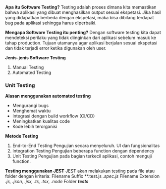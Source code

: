 **Apa itu Software Testing?**
Testing adalah proses dimana kita memastikan bahwa aplikasi yang dibuat menghasilkan output sesuai ekspetasi. Jika hasil yang didapatkan berbeda dengan ekspetasi, maka bisa dibilang terdapat bug pada aplikasi sehingga harus diperbaiki.

**Mengapa Software Testing itu penting?**
Dengan software testing kita dapat mendeteksi perilaku yang tidak diinginkan dari aplikasi sebelum masuk ke tahap production. Tujuan utamanya agar aplikasi berjalan sesuai ekspetasi dan tidak terjadi error ketika digunakan oleh user.

**Jenis-jenis Software Testing**
1. Manual Testing
2. Automated Testing

### Unit Testing
**Alasan menggunakan automated testing**
- Mengurangi bugs
- Menghemat waktu
- Integrasi dengan build workflow (CI/CD)
- Meningkatkan kualitas code
- Kode lebih terorganisi

**Metode Testing**
1. End-to-End Testing
Pengujian secara menyeluruh. UI dan fungsionalitas
2. Integration Testing
Pengujian beberapa function dengan dependency
3. Unit Testing
Pengujian pada bagian terkecil aplikasi, contoh menguji function.

**Testing menggunakan JEST**
JEST akan melakukan testing pada file atau folder dengan kriteria:
Filename Suffix
**.test.js *.spec.js*
Filename Extension
*.js, .json, .jsx, .ts, .tsx, .node*
Folder
*__tests__*

